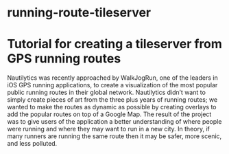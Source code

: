 running-route-tileserver
========================

Tutorial for creating a tileserver from GPS running routes
==========================================================

Nautilytics was recently approached by WalkJogRun, one of the leaders in iOS GPS running applications, to create a visualization of the most popular public running routes in their global network.
Nautilytics didn’t want to simply create pieces of art from the three plus years of running routes;
we wanted to make the routes as dynamic as possible by creating overlays to add the popular routes on top of a Google Map.
The result of the project was to give users of the application a better understanding of where people were running and where they may want to run in a new city.
In theory, if many runners are running the same route then it may be safer, more scenic, and less polluted.
